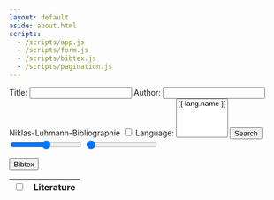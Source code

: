 ```yaml
---
layout: default
aside: about.html
scripts:
  - /scripts/app.js
  - /scripts/form.js
  - /scripts/bibtex.js
  - /scripts/pagination.js
---
```


<form name="search">
  <label>
    <span>Title: </span>
    <input name="title"/>
  </label>
  <label>
    <span>Author: </span>
    <input name="author"/>
  </label>
  <label>
    <span>Niklas-Luhmann-Bibliographie</span>
    <input name="gesamtbibliographie" type="checkbox" />
  </label>
  <label>
    <span>Language: </span>
    <select name="languages" multiple size="4">
      {% for lang in site.data.form.languages %}
        <option value="{{ lang.key }}" >{{ lang.name }}</option>
      {% endfor %}
    </select>
  </label>
  <label>
    <button name="search">Search</button>
  </label>
  <input name="rows" type="range" value="50" class="nodisplay" />
  <input name="page" type="range" value="1" class="nodisplay" />
</form>
<form name="result">
  <button name="bibtex">Bibtex</button>
  <div class="pagination"></div>
  <table id="searchresult">
    <thead>
      <tr>
        <th><input type="checkbox" name="selectall" /></th>
        <th>Literature</th>
      </tr>
    </thead>
    <tbody>
    </tbody>
  </table>
</form>